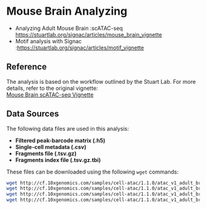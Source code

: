# Mouse Brain Analyzing

- Analyzing Adult Mouse Brain :scATAC-seq https://stuartlab.org/signac/articles/mouse_brain_vignette
- Motif analysis with Signac  :https://stuartlab.org/signac/articles/motif_vignette

## Reference
The analysis is based on the workflow outlined by the Stuart Lab. For more details, refer to the original vignette:  
[Mouse Brain scATAC-seq Vignette](https://stuartlab.org/signac/articles/mouse_brain_vignette)

## Data Sources
The following data files are used in this analysis:
- **Filtered peak-barcode matrix (.h5)**
- **Single-cell metadata (.csv)**
- **Fragments file (.tsv.gz)**
- **Fragments index file (.tsv.gz.tbi)**

These files can be downloaded using the following `wget` commands:

```bash
wget http://cf.10xgenomics.com/samples/cell-atac/1.1.0/atac_v1_adult_brain_fresh_5k/atac_v1_adult_brain_fresh_5k_filtered_peak_bc_matrix.h5
wget http://cf.10xgenomics.com/samples/cell-atac/1.1.0/atac_v1_adult_brain_fresh_5k/atac_v1_adult_brain_fresh_5k_singlecell.csv
wget http://cf.10xgenomics.com/samples/cell-atac/1.1.0/atac_v1_adult_brain_fresh_5k/atac_v1_adult_brain_fresh_5k_fragments.tsv.gz
wget http://cf.10xgenomics.com/samples/cell-atac/1.1.0/atac_v1_adult_brain_fresh_5k/atac_v1_adult_brain_fresh_5k_fragments.tsv.gz.tbi
